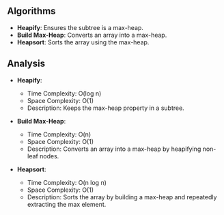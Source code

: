 

## Algorithms

- **Heapify**: Ensures the subtree is a max-heap.
- **Build Max-Heap**: Converts an array into a max-heap.
- **Heapsort**: Sorts the array using the max-heap.

## Analysis

- **Heapify**:
    - Time Complexity: O(log n)
    - Space Complexity: O(1)
    - Description: Keeps the max-heap property in a subtree.

- **Build Max-Heap**:
    - Time Complexity: O(n)
    - Space Complexity: O(1)
    - Description: Converts an array into a max-heap by heapifying non-leaf nodes.

- **Heapsort**:
    - Time Complexity: O(n log n)
    - Space Complexity: O(1)
    - Description: Sorts the array by building a max-heap and repeatedly extracting the max element.